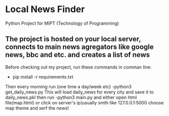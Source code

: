 # Local News Finder 
Python Project for MIPT (Technology of Programming)

## The project is hosted on your local server, connects to main news agregators like google news, bbc and etc. and creates a list of news 

Before checking out my project, run these commands in comman line:
- pip install -r requirements.txt	

Then every morning run (one time a day/week etc) 
-python3 get_daily_news.py
This will load daily_news for every city and save it to daily_news.pkl
then run
-python3 main.py and either open html file(map.html) or click on server's ip(usually smth like 127.0.0.1:5000
choose map theme and serf the news!
